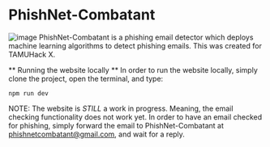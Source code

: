 # PhishNet-Combatant

![image](https://github.com/LexKilpatrick/PhishNet-Combatant/assets/31899587/2b7ef382-ce73-4c44-a0f9-c49857e32ae4)
PhishNet-Combatant is a phishing email detector which deploys machine learning algorithms to detect phishing emails. This was created for TAMUHack X. 

** Running the website locally **
In order to run the website locally, simply clone the project, open the terminal, and type:
```
npm run dev
```
NOTE: The website is *STILL* a work in progress. Meaning, the email checking functionality does not work yet. In order to have an email checked for phishing, simply forward the email to PhishNet-Combatant at phishnetcombatant@gmail.com, and wait for a reply. 
